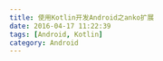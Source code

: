 ```yaml
---
title: 使用Kotlin开发Android之anko扩展
date: 2016-04-17 11:22:39
tags: [Android, Kotlin]
category: Android
---
```


